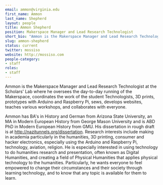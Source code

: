 ```yaml
---
email: ammon@virginia.edu
first_name: Ammon
last_name: Shepherd
layout: people
title: Ammon Shepherd
position: Makerspace Manager and Lead Research Technologist
short_bio: "Ammon is the Makerspace Manager and Lead Research Technologist at the Scholars' Lab where he oversees the day-to-day running of the Makerspace, coordinates the work of the student Technologists, 3D prints, prototypes with Arduino and Raspberry Pi, sews, develops websites, teaches various workshops, and collaborates with everyone."
slug: ammon-shepherd
status: current
twitter: mossiso
website: http://mossiso.com
people-category:
- staff
roles:
- staff
---
```


Ammon is the Makerspace Manager and Lead Research Technologist at the Scholars' Lab where he oversees the day-to-day running of the Makerspace, coordinates the work of the student Technologists, 3D prints, prototypes with Arduino and Raspberry Pi, sews, develops websites, teaches various workshops, and collaborates with everyone.

Ammon has BA's in History and German from Arizona State University, an MA in Modern European History from George Mason University and is ABD PhD in Modern European History from GMU. His dissertation in rough draft is at http://nazitunnels.org/dissertation. Research interests include making in academia particularly in the humanities, 3D printing, consumer and hacker electronics, especially using the Arduino and Raspberry Pi, technology, aviation, religion. He is especially interested in using technology to do humanities research and presentation, often known as Digital Humanities, and creating a field of Physical Humanities that applies physical technology to the humanities. Particularly, he wants everyone to feel empowered to change their circumstances and their society through learning technology, and to know that any topic is available for them to learn.
